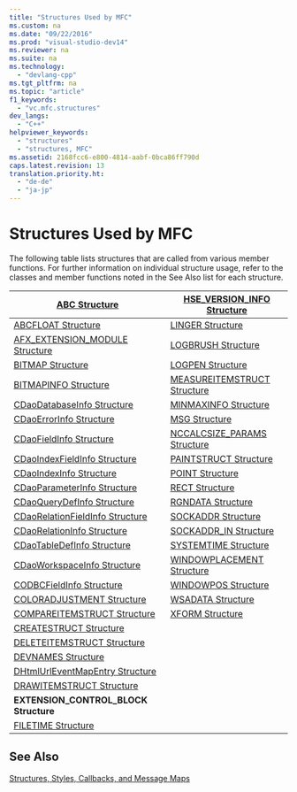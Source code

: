 ```yaml
---
title: "Structures Used by MFC"
ms.custom: na
ms.date: "09/22/2016"
ms.prod: "visual-studio-dev14"
ms.reviewer: na
ms.suite: na
ms.technology: 
  - "devlang-cpp"
ms.tgt_pltfrm: na
ms.topic: "article"
f1_keywords: 
  - "vc.mfc.structures"
dev_langs: 
  - "C++"
helpviewer_keywords: 
  - "structures"
  - "structures, MFC"
ms.assetid: 2168fcc6-e800-4814-aabf-0bca86ff790d
caps.latest.revision: 13
translation.priority.ht: 
  - "de-de"
  - "ja-jp"
---
```

# Structures Used by MFC
The following table lists structures that are called from various member functions. For further information on individual structure usage, refer to the classes and member functions noted in the See Also list for each structure.  
  
|[ABC Structure](../VS_csharp/abc-structure.md)|[HSE_VERSION_INFO Structure](../VS_csharp/hse_version_info-structure.md)|  
|--------------------------------------------------------------------------------------------------------------|-----------------------------------------------------------------------------------------------------------------------------|  
|[ABCFLOAT Structure](../VS_csharp/abcfloat-structure.md)|[LINGER Structure](../VS_csharp/linger-structure.md)|  
|[AFX_EXTENSION_MODULE Structure](../VS_csharp/afx_extension_module-structure.md)|[LOGBRUSH Structure](../VS_csharp/logbrush-structure.md)|  
|[BITMAP Structure](../VS_csharp/bitmap-structure.md)|[LOGPEN Structure](../VS_csharp/logpen-structure.md)|  
|[BITMAPINFO Structure](../VS_csharp/bitmapinfo-structure.md)|[MEASUREITEMSTRUCT Structure](../VS_csharp/measureitemstruct-structure.md)|  
|[CDaoDatabaseInfo Structure](../VS_csharp/cdaodatabaseinfo-structure.md)|[MINMAXINFO Structure](../VS_csharp/minmaxinfo-structure.md)|  
|[CDaoErrorInfo Structure](../VS_csharp/cdaoerrorinfo-structure.md)|[MSG Structure](../VS_csharp/msg-structure.md)|  
|[CDaoFieldInfo Structure](../VS_csharp/cdaofieldinfo-structure.md)|[NCCALCSIZE_PARAMS Structure](../VS_csharp/nccalcsize_params-structure.md)|  
|[CDaoIndexFieldInfo Structure](../VS_csharp/cdaoindexfieldinfo-structure.md)|[PAINTSTRUCT Structure](../VS_csharp/paintstruct-structure.md)|  
|[CDaoIndexInfo Structure](../VS_csharp/cdaoindexinfo-structure.md)|[POINT Structure](../VS_csharp/point-structure.md)|  
|[CDaoParameterInfo Structure](../VS_csharp/cdaoparameterinfo-structure.md)|[RECT Structure](../VS_csharp/rect-structure.md)|  
|[CDaoQueryDefInfo Structure](../VS_csharp/cdaoquerydefinfo-structure.md)|[RGNDATA Structure](../VS_csharp/rgndata-structure.md)|  
|[CDaoRelationFieldInfo Structure](../VS_csharp/cdaorelationfieldinfo-structure.md)|[SOCKADDR Structure](../VS_csharp/sockaddr-structure.md)|  
|[CDaoRelationInfo Structure](../VS_csharp/cdaorelationinfo-structure.md)|[SOCKADDR_IN Structure](../VS_csharp/sockaddr_in-structure.md)|  
|[CDaoTableDefInfo Structure](../VS_csharp/cdaotabledefinfo-structure.md)|[SYSTEMTIME Structure](../VS_csharp/systemtime-structure.md)|  
|[CDaoWorkspaceInfo Structure](../VS_csharp/cdaoworkspaceinfo-structure.md)|[WINDOWPLACEMENT Structure](../VS_csharp/windowplacement-structure.md)|  
|[CODBCFieldInfo Structure](../VS_csharp/codbcfieldinfo-structure.md)|[WINDOWPOS Structure](../VS_csharp/windowpos-structure.md)|  
|[COLORADJUSTMENT Structure](../VS_csharp/coloradjustment-structure.md)|[WSADATA Structure](../VS_csharp/wsadata-structure.md)|  
|[COMPAREITEMSTRUCT Structure](../VS_csharp/compareitemstruct-structure.md)|[XFORM Structure](../VS_csharp/xform-structure.md)|  
|[CREATESTRUCT Structure](../VS_csharp/createstruct-structure.md)||  
|[DELETEITEMSTRUCT Structure](../VS_csharp/deleteitemstruct-structure.md)||  
|[DEVNAMES Structure](../VS_csharp/devnames-structure.md)||  
|[DHtmlUrlEventMapEntry Structure](../VS_csharp/dhtmlurleventmapentry-structure.md)||  
|[DRAWITEMSTRUCT Structure](../VS_csharp/drawitemstruct-structure.md)||  
|**EXTENSION_CONTROL_BLOCK Structure**||  
|[FILETIME Structure](../VS_csharp/filetime-structure.md)||  
  
## See Also  
 [Structures, Styles, Callbacks, and Message Maps](../VS_csharp/structures--styles--callbacks--and-message-maps.md)
